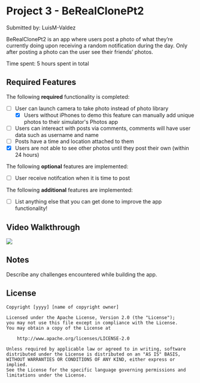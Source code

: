 # Project 3 - BeRealClonePt2

Submitted by: LuisM-Valdez

BeRealClonePt2 is an app where users post a photo of what they’re currently doing upon receiving a random notification during the day. Only after posting a photo can the user see their friends’ photos.

Time spent: 5 hours spent in total

## Required Features

The following **required** functionality is completed:

- [ ] User can launch camera to take photo instead of photo library
  - [X] Users without iPhones to demo this feature can manually add unique photos to their simulator's Photos app
- [ ] Users can intereact with posts via comments, comments will have user data such as username and name
- [ ] Posts have a time and location attached to them
- [X] Users are not able to see other photos until they post their own (within 24 hours)	
 
The following **optional** features are implemented:

- [ ] User receive notifcation when it is time to post

The following **additional** features are implemented:

- [ ] List anything else that you can get done to improve the app functionality!

## Video Walkthrough

<div>
    <a href="https://www.loom.com/share/f1ef4c94668241d6bd1d0f22fcd23f86">
    </a>
    <a href="https://www.loom.com/share/f1ef4c94668241d6bd1d0f22fcd23f86">
      <img style="max-width:300px;" src="https://cdn.loom.com/sessions/thumbnails/f1ef4c94668241d6bd1d0f22fcd23f86-with-play.gif">
    </a>
  </div>

## Notes

Describe any challenges encountered while building the app.

## License

    Copyright [yyyy] [name of copyright owner]

    Licensed under the Apache License, Version 2.0 (the "License");
    you may not use this file except in compliance with the License.
    You may obtain a copy of the License at

        http://www.apache.org/licenses/LICENSE-2.0

    Unless required by applicable law or agreed to in writing, software
    distributed under the License is distributed on an "AS IS" BASIS,
    WITHOUT WARRANTIES OR CONDITIONS OF ANY KIND, either express or implied.
    See the License for the specific language governing permissions and
    limitations under the License.
